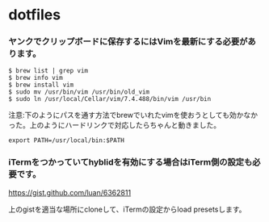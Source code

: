 dotfiles
========

### ヤンクでクリップボードに保存するにはVimを最新にする必要があります。

```
$ brew list | grep vim
$ brew info vim
$ brew install vim
$ sudo mv /usr/bin/vim /usr/bin/old_vim
$ sudo ln /usr/local/Cellar/vim/7.4.488/bin/vim /usr/bin
```

注意:下のようにパスを通す方法でbrewでいれたvimを使おうとしても効かなかった。上のようにハードリンクで対応したらちゃんと動きました。

```
export PATH=/usr/local/bin:$PATH
```

### iTermをつかっていてhyblidを有効にする場合はiTerm側の設定も必要です。

https://gist.github.com/luan/6362811

上のgistを適当な場所にcloneして、iTermの設定からload presetsします。
